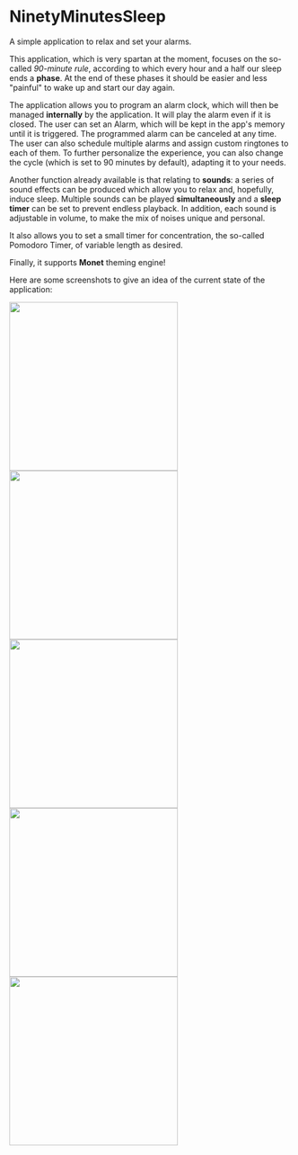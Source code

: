 # NinetyMinutesSleep
A simple application to relax and set your alarms.

This application, which is very spartan at the moment, focuses on the so-called <i>90-minute rule</i>, according to which every hour and a half our sleep ends a <b>phase</b>. At the end of these phases it should be easier and less "painful" to wake up and start our day again.

The application allows you to program an alarm clock, which will then be managed <b>internally</b> by the application. It will play the alarm even if it is closed.
The user can set an Alarm, which will be kept in the app's memory until it is triggered. The programmed alarm can be canceled at any time. The user can also schedule multiple alarms and assign custom ringtones to each of them. To further personalize the experience, you can also change the cycle (which is set to 90 minutes by default), adapting it to your needs.

Another function already available is that relating to <b>sounds</b>: a series of sound effects can be produced which allow you to relax and, hopefully, induce sleep. Multiple sounds can be played <b>simultaneously</b> and a <b>sleep timer</b> can be set to prevent endless playback. In addition, each sound is adjustable in volume, to make the mix of noises unique and personal.

It also allows you to set a small timer for concentration, the so-called Pomodoro Timer, of variable length as desired.

Finally, it supports <b>Monet</b> theming engine!

Here are some screenshots to give an idea of ​​the current state of the application:

<img src="https://github.com/MichelangeloDePascale02/NinetyMinutesSleep/assets/69792649/83a66d9a-5743-4fcc-8cde-60af949fd439" width=300>
<img src="https://github.com/MichelangeloDePascale02/NinetyMinutesSleep/assets/69792649/8b79fbcd-ca96-4a88-9f46-83fed3a2a090" width=300>
<img src="https://github.com/MichelangeloDePascale02/NinetyMinutesSleep/assets/69792649/c575cf7d-c3d8-4f44-9c72-576793e19a23" width=300>
<img src="https://github.com/MichelangeloDePascale02/NinetyMinutesSleep/assets/69792649/70c90007-4f05-4252-a8ae-b7ba5800fe60" width=300>
<img src="https://github.com/MichelangeloDePascale02/NinetyMinutesSleep/assets/69792649/3618503e-c13e-4a47-bf13-40d59f653603" width=300>

